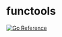# functools

[![Go Reference](https://pkg.go.dev/badge/github.com/serverhorror/functools.svg)](https://pkg.go.dev/github.com/serverhorror/functools)